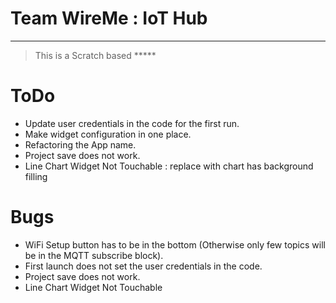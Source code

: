Team WireMe : IoT Hub
===================
---
> This is a Scratch based *****

ToDo
===================
 - Update user credentials in the code for the first run.
 - Make widget configuration in one place.
 - Refactoring the App name.
 - Project save does not work.
 - Line Chart Widget Not Touchable : replace with chart has background filling

Bugs
===================

 - WiFi Setup button has to be in the bottom (Otherwise only few topics will be in the MQTT subscribe block).
 - First launch does not set the user credentials in the code.
 - Project save does not work.
 - Line Chart Widget Not Touchable